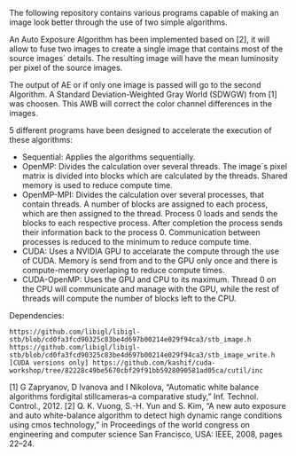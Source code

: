 The following repository contains various programs capable of making an image look better through the use of two simple algorithms.

An Auto Exposure Algorithm has been implemented based on [2], it will allow to fuse two images to create a single image that contains most of the source images´ details. The resulting image will have the mean luminosity per pixel of the source images.

The output of AE or if only one image is passed will go to the second Algorithm. A Standard Deviation-Weighted Gray World (SDWGW) from [1] was choosen. This AWB will correct the color channel differences in the images. 

5 different programs have been designed to accelerate the execution of these algorithms:

- Sequential: Applies the algorithms sequentially.
- OpenMP: Divides the calculation over several threads. The image´s pixel matrix is divided into blocks which are calculated by the threads. Shared memory is used to reduce compute time.
- OpenMP-MPI: Divides the calculation over several processes, that contain threads. A number of blocks are assigned to each process, which are then assigned to the thread. Process 0 loads and sends the blocks to each respective process. After completion the process sends their information back to the process 0. Communication between processes is reduced to the minimum to reduce compute time.
- CUDA: Uses a NVIDIA GPU to accelarate the compute through the use of CUDA. Memory is send from and to the GPU only once and there is compute-memory overlaping to reduce compute times.
- CUDA-OpenMP: Uses the GPU and CPU to its maximum. Thread 0 on the CPU will communicate and manage with the GPU, while the rest of threads will compute the number of blocks left to the CPU.

Dependencies: 

	https://github.com/libigl/libigl-stb/blob/cd0fa3fcd90325c83be4d697b00214e029f94ca3/stb_image.h
	https://github.com/libigl/libigl-stb/blob/cd0fa3fcd90325c83be4d697b00214e029f94ca3/stb_image_write.h
 	[CUDA versions only] https://github.com/kashif/cuda-workshop/tree/82228c49be5670cbf29f91bb5928090581ad05ca/cutil/inc
	
  	


[1] G Zapryanov, D Ivanova and I Nikolova, “Automatic white balance algorithms fordigital stillcameras–a comparative study,” Inf. Technol. Control., 2012. 
[2] Q. K. Vuong, S.-H. Yun and S. Kim, “A new auto exposure and auto white-balance algorithm to detect high dynamic range conditions using cmos technology,” in Proceedings of the world congress on engineering and computer science San Francisco, USA: IEEE, 2008, pages 22–24. 


